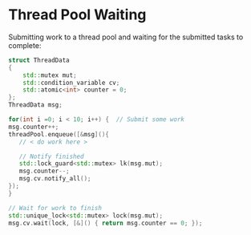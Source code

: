 # Thread Pool Waiting

Submitting work to a thread pool and waiting for the submitted tasks to complete:

```cpp
struct ThreadData
{
    std::mutex mut;
    std::condition_variable cv;
    std::atomic<int> counter = 0;
};
ThreadData msg;

for(int i =0; i < 10; i++) {  // Submit some work
msg.counter++;
threadPool.enqueue([&msg](){
   // < do work here >

   // Notify finished
   std::lock_guard<std::mutex> lk(msg.mut);
   msg.counter--;
   msg.cv.notify_all();
});
}

// Wait for work to finish
std::unique_lock<std::mutex> lock(msg.mut);
msg.cv.wait(lock, [&]() { return msg.counter == 0; }); 
```

